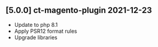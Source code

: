 [5.0.0] ct-magento-plugin 2021-12-23
-------------------------------------
- Update to php 8.1
- Apply PSR12 format rules
- Upgrade libraries

